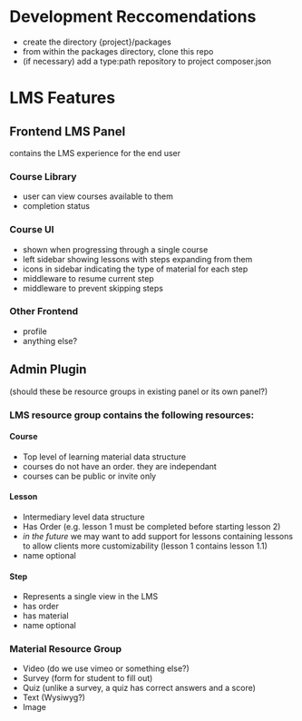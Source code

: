 # Development Reccomendations
- create the directory {project}/packages
- from within the packages directory, clone this repo
- (if necessary) add a type:path repository to project composer.json

# LMS Features
## Frontend LMS Panel
contains the LMS experience for the end user
### Course Library
- user can view courses available to them
- completion status 
### Course UI
- shown when progressing through a single course
- left sidebar showing lessons with steps expanding from them
- icons in sidebar indicating the type of material for each step
- middleware to resume current step
- middleware to prevent skipping steps
### Other Frontend
- profile
- anything else?

## Admin Plugin 
(should these be resource groups in existing panel or its own panel?)
### LMS resource group contains the following resources:
#### Course
- Top level of learning material data structure
- courses do not have an order. they are independant
- courses can be public or invite only
#### Lesson
- Intermediary level data structure
- Has Order (e.g. lesson 1 must be completed before starting lesson 2)
- *in the future* we may want to add support for lessons containing lessons to allow clients more customizability (lesson 1 contains lesson 1.1)
- name optional
#### Step
- Represents a single view in the LMS
- has order
- has material
- name optional
### Material Resource Group
- Video (do we use vimeo or something else?)
- Survey (form for student to fill out)
- Quiz (unlike a survey, a quiz has correct answers and a score)
- Text (Wysiwyg?)
- Image


